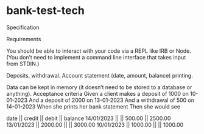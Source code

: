 # bank-test-tech

Specification

Requirements

  You should be able to interact with your code via a REPL like IRB or Node. (You don’t need to implement a command line interface that takes input from STDIN.)
  
Deposits, withdrawal.
Account statement (date, amount, balance) printing.


Data can be kept in memory (it doesn’t need to be stored to a database or anything).
Acceptance criteria
Given a client makes a deposit of 1000 on 10-01-2023
And a deposit of 2000 on 13-01-2023
And a withdrawal of 500 on 14-01-2023
When she prints her bank statement
Then she would see

date || credit || debit || balance
14/01/2023 || || 500.00 || 2500.00
13/01/2023 || 2000.00 || || 3000.00
10/01/2023 || 1000.00 || || 1000.00